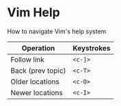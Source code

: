# Vim Help

How to navigate Vim's help system

Operation         | Keystrokes
----------------- | ----------
Follow link       | `<c-]>`
Back (prev topic) | `<c-T>`
Older locations   | `<c-O>`
Newer locations   | `<c-I>`
